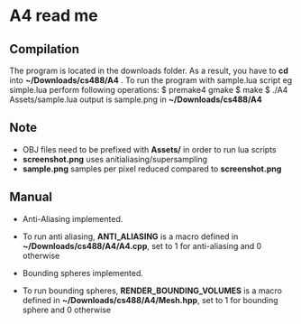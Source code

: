 # A4 read me
    
## Compilation
The program is located in the downloads folder. As a result, you have to **cd** into **~/Downloads/cs488/A4** .
To run the program with sample.lua script eg simple.lua perform following operations:
    $ premake4 gmake
    $ make
    $ ./A4 Assets/sample.lua
output is sample.png in **~/Downloads/cs488/A4** 

## Note
- OBJ files need to be prefixed with **Assets/** in order to run lua scripts
- **screenshot.png** uses anitialiasing/supersampling
- **sample.png** samples per pixel reduced compared to **screenshot.png**

## Manual
- Anti-Aliasing implemented.
- To run anti aliasing, **ANTI_ALIASING** is a macro defined in **~/Downloads/cs488/A4/A4.cpp**, set to 1 for anti-aliasing and 0 otherwise

- Bounding spheres implemented.
- To run bounding spheres, **RENDER_BOUNDING_VOLUMES** is a macro defined in **~/Downloads/cs488/A4/Mesh.hpp**, set to 1 for bounding sphere and 0 otherwise